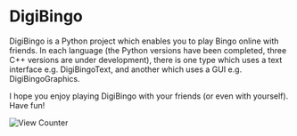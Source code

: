 # DigiBingo

DigiBingo is a Python project which enables you to play Bingo online with friends. In each language (the Python versions have been completed, three C++ versions are under development), there is one type which uses a text interface e.g. DigiBingoText, and another which uses a GUI e.g. DigiBingoGraphics.

I hope you enjoy playing DigiBingo with your friends (or even with yourself). Have fun!

![View Counter](https://view-counter.tobyhagan.com/?user=ShashCode2348/DigiBingo) 
